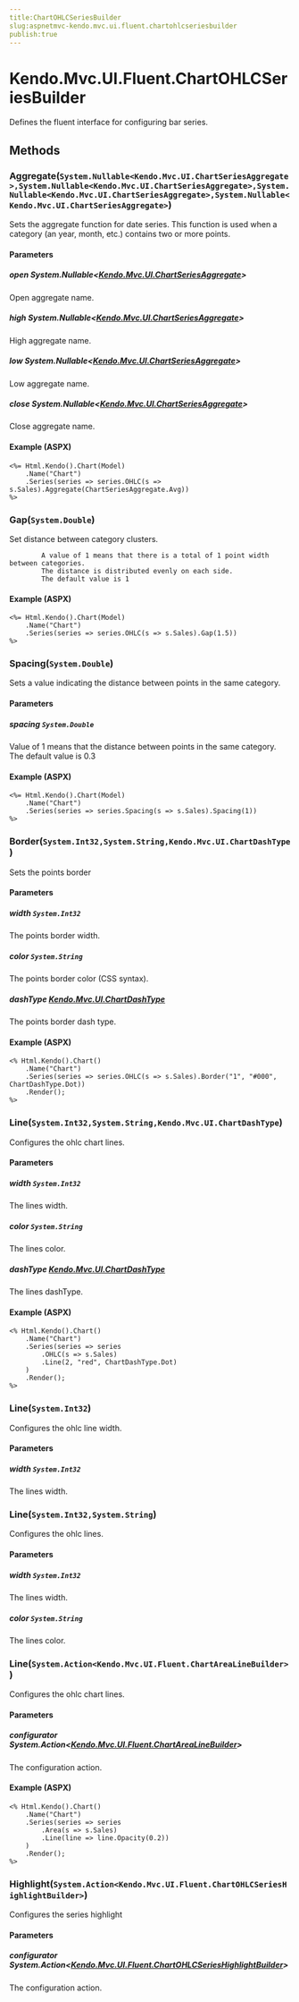 ```yaml
---
title:ChartOHLCSeriesBuilder
slug:aspnetmvc-kendo.mvc.ui.fluent.chartohlcseriesbuilder
publish:true
---
```


# Kendo.Mvc.UI.Fluent.ChartOHLCSeriesBuilder
Defines the fluent interface for configuring bar series.



## Methods

### Aggregate(`System.Nullable<Kendo.Mvc.UI.ChartSeriesAggregate>,System.Nullable<Kendo.Mvc.UI.ChartSeriesAggregate>,System.Nullable<Kendo.Mvc.UI.ChartSeriesAggregate>,System.Nullable<Kendo.Mvc.UI.ChartSeriesAggregate>`)
Sets the aggregate function for date series.
            This function is used when a category (an year, month, etc.) contains two or more points.


#### Parameters

##### open System.Nullable<[Kendo.Mvc.UI.ChartSeriesAggregate](/api/wrappers/aspnet-mvc/Kendo.Mvc.UI/ChartSeriesAggregate)>
Open aggregate name.

##### high System.Nullable<[Kendo.Mvc.UI.ChartSeriesAggregate](/api/wrappers/aspnet-mvc/Kendo.Mvc.UI/ChartSeriesAggregate)>
High aggregate name.

##### low System.Nullable<[Kendo.Mvc.UI.ChartSeriesAggregate](/api/wrappers/aspnet-mvc/Kendo.Mvc.UI/ChartSeriesAggregate)>
Low aggregate name.

##### close System.Nullable<[Kendo.Mvc.UI.ChartSeriesAggregate](/api/wrappers/aspnet-mvc/Kendo.Mvc.UI/ChartSeriesAggregate)>
Close aggregate name.




#### Example (ASPX)
    <%= Html.Kendo().Chart(Model)
        .Name("Chart")
        .Series(series => series.OHLC(s => s.Sales).Aggregate(ChartSeriesAggregate.Avg))
    %>


### Gap(`System.Double`)
Set distance between category clusters.
            
            A value of 1 means that there is a total of 1 point width between categories.
            The distance is distributed evenly on each side.
            The default value is 1




#### Example (ASPX)
    <%= Html.Kendo().Chart(Model)
        .Name("Chart")
        .Series(series => series.OHLC(s => s.Sales).Gap(1.5))
    %>


### Spacing(`System.Double`)
Sets a value indicating the distance between points in the same category.


#### Parameters

##### spacing `System.Double`
Value of 1 means that the distance between points in the same category.
            The default value is 0.3




#### Example (ASPX)
    <%= Html.Kendo().Chart(Model)
        .Name("Chart")
        .Series(series => series.Spacing(s => s.Sales).Spacing(1))
    %>


### Border(`System.Int32,System.String,Kendo.Mvc.UI.ChartDashType`)
Sets the points border


#### Parameters

##### width `System.Int32`
The points border width.

##### color `System.String`
The points border color (CSS syntax).

##### dashType [Kendo.Mvc.UI.ChartDashType](/api/wrappers/aspnet-mvc/Kendo.Mvc.UI/ChartDashType)
The points border dash type.




#### Example (ASPX)
    <% Html.Kendo().Chart()
        .Name("Chart")
        .Series(series => series.OHLC(s => s.Sales).Border("1", "#000", ChartDashType.Dot))
        .Render();
    %>


### Line(`System.Int32,System.String,Kendo.Mvc.UI.ChartDashType`)
Configures the ohlc chart lines.


#### Parameters

##### width `System.Int32`
The lines width.

##### color `System.String`
The lines color.

##### dashType [Kendo.Mvc.UI.ChartDashType](/api/wrappers/aspnet-mvc/Kendo.Mvc.UI/ChartDashType)
The lines dashType.




#### Example (ASPX)
    <% Html.Kendo().Chart()
        .Name("Chart")
        .Series(series => series
            .OHLC(s => s.Sales)
            .Line(2, "red", ChartDashType.Dot)
        )
        .Render();
    %>


### Line(`System.Int32`)
Configures the ohlc line width.


#### Parameters

##### width `System.Int32`
The lines width.





### Line(`System.Int32,System.String`)
Configures the ohlc lines.


#### Parameters

##### width `System.Int32`
The lines width.

##### color `System.String`
The lines color.





### Line(`System.Action<Kendo.Mvc.UI.Fluent.ChartAreaLineBuilder>`)
Configures the ohlc chart lines.


#### Parameters

##### configurator System.Action<[Kendo.Mvc.UI.Fluent.ChartAreaLineBuilder](/api/wrappers/aspnet-mvc/Kendo.Mvc.UI.Fluent/ChartAreaLineBuilder)>
The configuration action.




#### Example (ASPX)
    <% Html.Kendo().Chart()
        .Name("Chart")
        .Series(series => series
            .Area(s => s.Sales)
            .Line(line => line.Opacity(0.2))
        )
        .Render();
    %>


### Highlight(`System.Action<Kendo.Mvc.UI.Fluent.ChartOHLCSeriesHighlightBuilder>`)
Configures the series highlight


#### Parameters

##### configurator System.Action<[Kendo.Mvc.UI.Fluent.ChartOHLCSeriesHighlightBuilder](/api/wrappers/aspnet-mvc/Kendo.Mvc.UI.Fluent/ChartOHLCSeriesHighlightBuilder)>
The configuration action.






